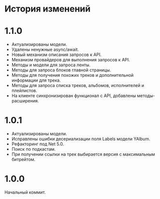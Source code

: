 # История изменений

# 1.1.0
* Актуализированы модели.
* Удалены ненужные async/await.
* Новый механизм описания запросов к API.
* Механизм провайдеров для выполнения запросов к API.
* Методы и модели для запроса ленты.
* Методы для запроса блоков главной страницы.
* Методы для получения похожих треков и дополнительной информации для трека.
* Методы для запроса списка треков, альбомов, исполнителей и плейлистов.
* На клиенте синхронизирован функционал с API, добавлены методы-расширения.
# 1.0.1
* Актуализированы модели.
* Исправлены ошибки десериализации поля Labels модели YAlbum.
* Рефакторинг под Net 5.0.
* Поиск по подкастам.
* При получении ссылки на трек выбирается версия с максимальным битрейтом.
# 1.0.0
Начальный коммит.